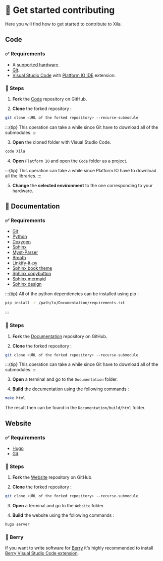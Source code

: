 # 🔬 Get started contributing

Here you will find how to get started to contribute to Xila.

## Code

### ✅ Requirements

- A [supported hardware](../../Hardware%20reference/Supported%20hardware.md).
- [Git](https://git-scm.com/downloads).
- [Visual Studio Code](https://code.visualstudio.com/) with [Platform IO IDE](https://platformio.org/install/ide?install=vscode) extension.

### 📖 Steps

1. **Fork** the [Code](https://github.com/Xila-Project/Code) repository on GitHub.

2. **Clone** the forked repository :
```bash
git clone <URL of the forked repository> --recurse-submodule
```
:::{tip}
This operation can take a while since Git have to download all of the submodules.
:::

3. **Open** the cloned folder with Visual Studio Code.
```bash
code Xila
```

4. **Open** `Platform IO` and open the `Code` folder as a project.

:::{tip}
This operation can take a while since Platform IO have to download all the libraries. 
:::

5. **Change** the **selected environment** to the one corresponding to your hardware.

## 📖 Documentation

### ✅ Requirements

- [Git](https://git-scm.com/downloads)
- [Python](https://www.python.org/downloads/)
- [Doxygen](https://www.doxygen.nl/download.html)
- [Sphinx](https://www.sphinx-doc.org/en/master/usage/installation.html)
- [Myst-Parser](https://myst-parser.readthedocs.io/en/latest/index.html)
- [Breath](https://breathe.readthedocs.io/en/latest/)
- [Linkify-it-py](https://linkify-it-py.readthedocs.io/en/latest/index.html)
- [Sphinx book theme](https://sphinx-book-theme.readthedocs.io/en/stable/)
- [Sphinx copybutton](https://sphinx-copybutton.readthedocs.io/en/latest/)
- [Sphinx mermaid](https://github.com/mgaitan/sphinxcontrib-mermaid)
- [Sphinx design](https://sphinx-design.readthedocs.io/en/latest/)

:::{tip}
All of the python dependencies can be installed using pip :
```bash
pip install -r /path/to/Documentation/requirements.txt
```
:::

### 📖 Steps

1. **Fork** the [Documentation](https://github.com/Xila-Project/Documentation) repository on GitHub.

2. **Clone** the forked repository :
```bash
git clone <URL of the forked repository> --recurse-submodule
```
:::{tip}
This operation can take a while since Git have to download all of the submodules.
:::

3. **Open** a terminal and go to the `Documentation` folder.

4. **Build** the documentation using the following commands :
```bash
make html
```

The result then can be found in the `Documentation/build/html` folder.

## Website

### ✅ Requirements

- [Hugo](https://gohugo.io/getting-started/installing/)
- [Git](https://git-scm.com/downloads)

### 📖 Steps

1. **Fork** the [Website](https://github.com/Xila-Project/Website) repository on GitHub.

2. **Clone** the forked repository :
```bash
git clone <URL of the forked repository> --recurse-submodule
```

3. **Open** a terminal and go to the `Website` folder.

4. **Build** the website using the following commands :
```bash
hugo server
```

### 🍓 Berry
If you want to write software for [Berry](../../Software%20reference/Softwares/Berry.md) it's highly recommended to install [Berry Visual Studio Code extension](https://marketplace.visualstudio.com/items?itemName=berry.berry).

